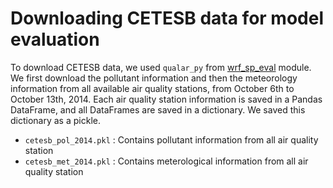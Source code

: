 # Downloading CETESB data for model evaluation

To download CETESB data, we used `qualar_py` from [wrf_sp_eval](https://github.com/quishqa/WRF-Chem_SP)
module.
We first download the pollutant information and then the meteorology information from all available air quality stations,
from October 6th to October 13th, 2014.
Each air quality station information is saved in a Pandas DataFrame,
and all DataFrames are saved in a dictionary.
We saved this dictionary as a pickle.

* `cetesb_pol_2014.pkl` : Contains pollutant information from all air quality station
* `cetesb_met_2014.pkl` : Contains meterological information from all air quality station

